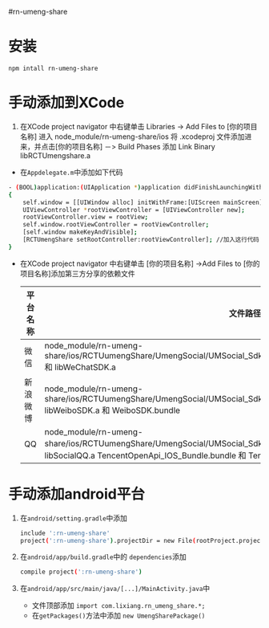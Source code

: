 #rn-umeng-share
# 安装
`npm intall rn-umeng-share`
# 手动添加到XCode
1. 在XCode project navigator 中右键单击 Libraries -> Add Files to [你的项目名称] 进入 node_module/rn-umeng-share/ios 将 .xcodeproj 文件添加进来，并点击[你的项目名称] －> Build Phases 添加 Link Binary libRCTUmengshare.a
* 在`Appdelegate.m`中添加如下代码

```bash
- (BOOL)application:(UIApplication *)application didFinishLaunchingWithOptions:(NSDictionary *)launchOptions
{
  	self.window = [[UIWindow alloc] initWithFrame:[UIScreen mainScreen].bounds];
  	UIViewController *rootViewController = [UIViewController new];
  	rootViewController.view = rootView;
  	self.window.rootViewController = rootViewController;
  	[self.window makeKeyAndVisible];
  	[RCTUmengShare setRootController:rootViewController]; //加入这行代码
}
```
	
* 在XCode project navigator 中右键单击 [你的项目名称] ->Add Files to [你的项目名称]添加第三方分享的依赖文件


	平台名称    | 文件路径
	-------------|------------
	微信          | node_module/rn-umeng-share/ios/RCTUumengShare/UmengSocial/UMSocial_Sdk_Extra_Frameworks/Wechat/libSocialWechat.a 和 libWeChatSDK.a
	新浪微博      |node_module/rn-umeng-share/ios/RCTUumengShare/UmengSocial/UMSocial_Sdk_Extra_Frameworks/SinaSSO/libSocialSinaSSO.a libWeiboSDK.a 和 WeiboSDK.bundle
	QQ           |node_module/rn-umeng-share/ios/RCTUumengShare/UmengSocial/UMSocial_Sdk_Extra_Frameworks/TencentOpenAPI／libSocialQQ.a TencentOpenApi_IOS_Bundle.bundle 和 TencentOpenAPI.framework

# 手动添加android平台
1. 在`android/setting.gradle`中添加

	```bash
	include ':rn-umeng-share'
	project(':rn-umeng-share').projectDir = new File(rootProject.projectDir, '../node_modules/rn-umeng-share/android')
	```
2. 在`android/app/build.gradle`中的 `dependencies`添加

	```bash
	compile project(':rn-umeng-share')
	```
3. 在`android/app/src/main/java/[...]/MainActivity.java`中
	
	* 文件顶部添加 `import com.lixiang.rn_umeng_share.*;`
	* 在`getPackages()`方法中添加 `new UmengSharePackage()`
	

 





